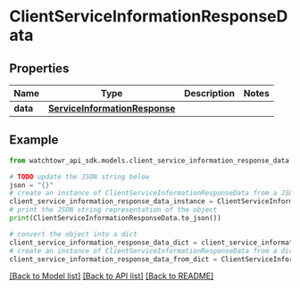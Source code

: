 # ClientServiceInformationResponseData


## Properties

Name | Type | Description | Notes
------------ | ------------- | ------------- | -------------
**data** | [**ServiceInformationResponse**](ServiceInformationResponse.md) |  | 

## Example

```python
from watchtowr_api_sdk.models.client_service_information_response_data import ClientServiceInformationResponseData

# TODO update the JSON string below
json = "{}"
# create an instance of ClientServiceInformationResponseData from a JSON string
client_service_information_response_data_instance = ClientServiceInformationResponseData.from_json(json)
# print the JSON string representation of the object
print(ClientServiceInformationResponseData.to_json())

# convert the object into a dict
client_service_information_response_data_dict = client_service_information_response_data_instance.to_dict()
# create an instance of ClientServiceInformationResponseData from a dict
client_service_information_response_data_from_dict = ClientServiceInformationResponseData.from_dict(client_service_information_response_data_dict)
```
[[Back to Model list]](../README.md#documentation-for-models) [[Back to API list]](../README.md#documentation-for-api-endpoints) [[Back to README]](../README.md)


